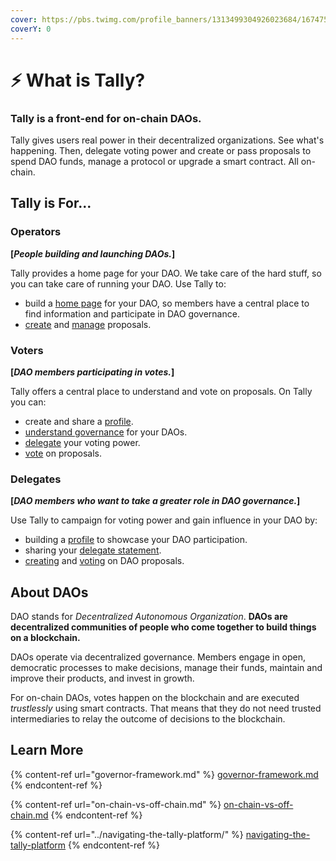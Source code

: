 ```yaml
---
cover: https://pbs.twimg.com/profile_banners/1313499304926023684/1674757184/1500x500
coverY: 0
---
```


# ⚡ What is Tally?

### Tally is a front-end for on-chain DAOs.

Tally gives users real power in their decentralized organizations. See what's happening. Then, delegate voting power and create or pass proposals to spend DAO funds, manage a protocol or upgrade a smart contract. All on-chain.

## Tally is For...

### Operators

**\[**_**People building and launching DAOs.**_**]**

Tally provides a home page for your DAO. We take care of the hard stuff, so you can take care of running your DAO. Use Tally to:

* build a [home page](../navigating-the-tally-platform/dao-page.md) for your DAO, so members have a central place to find information and participate in DAO governance.
* [create](../proposals/creating-proposals.md) and [manage](../proposals/managing-proposals.md) proposals.

### Voters

**\[**_**DAO members participating in votes.**_**]**

Tally offers a central place to understand and vote on proposals. On Tally you can:

* create and share a [profile](../navigating-the-tally-platform/tally-profile.md).
* [understand governance](../navigating-the-tally-platform/dao-page.md) for your DAOs.
* [delegate](../proposals/delegating-voting-power.md) your voting power.
* [vote](../proposals/voting-on-proposals.md) on proposals.

### Delegates

**\[**_**DAO members who want to take a greater role in DAO governance.**_**]**

Use Tally to campaign for voting power and gain influence in your DAO by:

* building a [profile](../navigating-the-tally-platform/tally-profile.md) to showcase your DAO participation.
* sharing your [delegate statement](../navigating-the-tally-platform/delegates-page.md).
* [creating](../proposals/creating-proposals.md) and [voting](../proposals/voting-on-proposals.md) on DAO proposals.

## About DAOs

DAO stands for _Decentralized Autonomous Organization_. **DAOs are decentralized communities of people who come together to build things on a blockchain.**

DAOs operate via decentralized governance. Members engage in open, democratic processes to make decisions, manage their funds, maintain and improve their products, and invest in growth.&#x20;

For on-chain DAOs, votes happen on the blockchain and are executed _trustlessly_ using smart contracts. That means that they do not need trusted intermediaries to relay the outcome of decisions to the blockchain.

## Learn More

{% content-ref url="governor-framework.md" %}
[governor-framework.md](governor-framework.md)
{% endcontent-ref %}

{% content-ref url="on-chain-vs-off-chain.md" %}
[on-chain-vs-off-chain.md](on-chain-vs-off-chain.md)
{% endcontent-ref %}

{% content-ref url="../navigating-the-tally-platform/" %}
[navigating-the-tally-platform](../navigating-the-tally-platform/)
{% endcontent-ref %}

